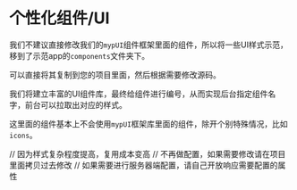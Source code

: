 # 个性化组件/UI

我们不建议直接修改我们的`mypUI`组件框架里面的组件，所以将一些UI样式示范，移到了示范app的`components`文件夹下。

可以直接将其复制到您的项目里面，然后根据需要修改源码。

我们将建立丰富的UI组件库，最终给组件进行编号，从而实现后台指定组件名字，前台可以拉取出对应的样式。

这里面的组件基本上不会使用`mypUI`框架库里面的组件，除开个别特殊情况，比如`icons`。

// 因为样式复杂程度提高，复用成本变高
	// 不再做配置，如果需要修改请在项目里面拷贝过去修改
	// 如果需要进行服务器端配置，请自己开放响应需要配置的属性
